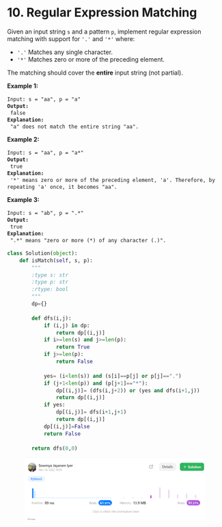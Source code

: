 # 10. Regular Expression Matching



Given an input string `s` and a pattern `p`, implement regular expression matching with support for `'.'` and `'*'` where:

* `'.'` Matches any single character.​​​​
* `'*'` Matches zero or more of the preceding element.

The matching should cover the **entire** input string (not partial).

&#x20;

**Example 1:**

<pre><code>Input: s = "aa", p = "a"
<strong>Output:
</strong> false
<strong>Explanation:
</strong> "a" does not match the entire string "aa".
</code></pre>

**Example 2:**

<pre><code>Input: s = "aa", p = "a*"
<strong>Output:
</strong> true
<strong>Explanation:
</strong> '*' means zero or more of the preceding element, 'a'. Therefore, by repeating 'a' once, it becomes "aa".
</code></pre>

**Example 3:**

<pre><code>Input: s = "ab", p = ".*"
<strong>Output:
</strong> true
<strong>Explanation:
</strong> ".*" means "zero or more (*) of any character (.)".
</code></pre>

```python
class Solution(object):
    def isMatch(self, s, p):
        """
        :type s: str
        :type p: str
        :rtype: bool
        """
        dp={}

        def dfs(i,j):
            if (i,j) in dp:
                return dp[(i,j)]
            if i>=len(s) and j>=len(p):
                return True
            if j>=len(p):
                return False
            
            yes= (i<len(s)) and (s[i]==p[j] or p[j]==".")
            if (j+1<len(p)) and (p[j+1]=="*"):
                dp[(i,j)]= (dfs(i,j+2)) or (yes and dfs(i+1,j))
                return dp[(i,j)]
            if yes:
                dp[(i,j)]= dfs(i+1,j+1)
                return dp[(i,j)]
            dp[(i,j)]=False
            return False

        return dfs(0,0)
```

<figure><img src=".gitbook/assets/10.png" alt=""><figcaption></figcaption></figure>
